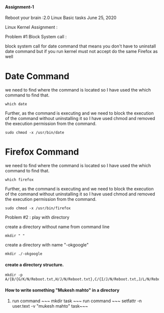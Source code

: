 #### Assignment-1



Reboot your brain :2.0 Linux Basic tasks
June 25, 2020

Linux Kernel Assignment : 

Problem #1     Block System call : 

block system call for date command 
that means you don't have to uninstall date command but if you run kernel must not accept 
do the same Firefox as well
# Date Command

we need to find where the command is located so I have used the which command to find that.
~~~
which date
~~~
Further, as the command is executing and we need to block the execution of the command without uninstalling it so I have used chmod and removed the execution permission from the command.

~~~
sudo chmod -x /usr/bin/date
~~~

# Firefox Command

we need to find where the command is located so I have used the which command to find that.
~~~
which firefox
~~~
Further, as the command is executing and we need to block the execution of the command without uninstalling it so I have used chmod and removed the execution permission from the command.

~~~
sudo chmod -x /usr/bin/firefox
~~~
Problem #2 :  play with directory 

  create a directory without name from command line
~~~
mkdir " "
~~~
  create a directory with name "-okgoogle"

~~~
mkdir ./-okgoogle
~~~
#### create a directory structure.
~~~
mkdir -p A/{B/{G/K/N/Reboot.txt,H/J/N/Reboot.txt},C/{I/J/N/Reboot.txt,J/L/N/Reboot.txt},D/{F/L/N/Reboot.txt,E/M/N/Reboot.txt}}
~~~

#### How to write something "Mukesh mahto" in a directory
1. run command ~~~ mkdir task ~~~
run command ~~~ setfattr -n user.text -v "mukesh mahto" task~~~
